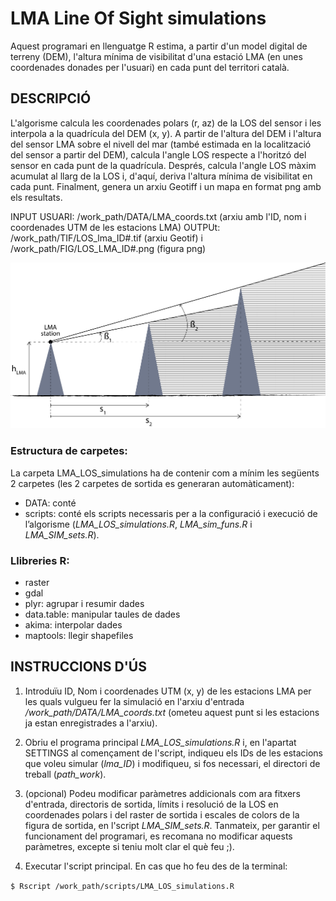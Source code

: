 # LMA Line Of Sight simulations
Aquest programari en llenguatge R estima, a partir d'un model digital de terreny (DEM), l'altura mínima de visibilitat d'una estació LMA (en unes coordenades donades per l'usuari) en cada punt del territori català.

## DESCRIPCIÓ
L'algorisme calcula les coordenades polars (r, az) de la LOS del sensor i les interpola a la quadrícula del DEM (x, y). A partir de l'altura del DEM i l'altura del sensor LMA sobre el nivell del mar (també estimada en la localització del sensor a partir del DEM), calcula l'angle LOS respecte a l'horitzó del sensor en cada punt de la quadrícula. Després, calcula l'angle LOS màxim acumulat al llarg de la LOS i, d'aquí, deriva l'altura mínima de visibilitat en cada punt. Finalment, genera un arxiu Geotiff i un mapa en format png amb els resultats.

INPUT USUARI: /work_path/DATA/LMA_coords.txt (arxiu amb l'ID, nom i coordenades UTM de les estacions LMA)
OUTPUt: /work_path/TIF/LOS_lma_ID#.tif (arxiu Geotif) i /work_path/FIG/LOS_LMA_ID#.png (figura png)

![alt text](https://github.com/SMC-TDT/LMA_LOS_simulations/blob/main/LMA_LOS_simulation.png)

### Estructura de carpetes:

La carpeta LMA_LOS_simulations ha de contenir com a mínim les següents 2 carpetes (les 2 carpetes de sortida es generaran automàticament):
- DATA: conté 
- scripts: conté els scripts necessaris per a la configuració i execució de l’algorisme (*LMA_LOS_simulations.R*, *LMA_sim_funs.R* i *LMA_SIM_sets.R*).

### Llibreries R:
- raster
- gdal
- plyr: agrupar i resumir dades
- data.table: manipular taules de dades
- akima: interpolar dades
- maptools: llegir shapefiles

## INSTRUCCIONS D'ÚS

1. Introduïu ID, Nom i coordenades UTM (x, y) de les estacions LMA per les quals vulgueu fer la simulació en l'arxiu d'entrada */work_path/DATA/LMA_coords.txt* (ometeu aquest punt si les estacions ja estan enregistrades a l'arxiu).

2. Obriu el programa principal *LMA_LOS_simulations.R* i, en l'apartat SETTINGS al començament de l'script, indiqueu els IDs de les estacions que voleu simular (*lma_ID*) i modifiqueu, si fos necessari, el directori de treball (*path_work*).

3. (opcional) Podeu modificar paràmetres addicionals com ara fitxers d'entrada, directoris de sortida, límits i resolució de la LOS en coordenades polars i del raster de sortida i escales de colors de la figura de sortida, en l'script *LMA_SIM_sets.R*. Tanmateix, per garantir el funcionament del programari, es recomana no modificar aquests paràmetres, excepte si teniu molt clar el què feu ;).

4. Executar l'script principal. En cas que ho feu des de la terminal:
  
  `$ Rscript /work_path/scripts/LMA_LOS_simulations.R`
